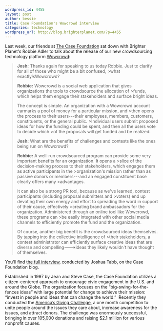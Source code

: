 ```yaml
--- 
wordpress_id: 4455
layout: post
author: bessie
title: Case Foundation's Wowcrowd interview
categories: technology
wordpress_url: http://blog.brighterplanet.com/?p=4455
---
```

Last week, our friends at <a href="http://www.casefoundation.org/about/our-story">The Case Foundation</a> sat down with Brighter Planet's Robbie Adler to talk about the release of our new crowdsourcing technology platform <a href="http://wowcrowd.com/">Wowcrowd</a>:


>**Josh:** Thanks again for speaking to us today Robbie. Just to clarify for all of those who might be a bit confused, >what exactly<em>is</em>Wowcrowd?
>
>
>**Robbie:** Wowcrowd is a social web application that gives organizations the tools to crowdsource the allocation of >funds, which helps them engage their stakeholders and surface bright ideas.
>
>The concept is simple. An organization with a Wowcrowd account earmarks a  pool of money for a particular mission, and >then opens the process to  their users---their employees, members, customers, constituents, or the  general public. >Individual users submit proposed ideas for how the  funding could be spent, and then all the users vote to decide which >of  the proposals will get funded and be realized.
>
>**Josh:** What are the benefits of challenges and contests like  the ones being run on Wowcrowd?
>
>**Robbie:** A well-run crowdsourced program can provide  some very important benefits for an organization. It opens a >slice of  the decision-making process to their stakeholders, which engages them as  active participants in the >organization's mission rather than as  passive donors or members---and an engaged constituent base clearly  offers many >advantages.
>
>It can also be a strong PR tool, because as we've learned, contest  participants (including proposal submitters and >voters) end up devoting  their own energy and effort to spreading the word in support of their  cause, effectively >creating brand ambassadors for the organization.  Administered through an online tool like Wowcrowd, these programs can >be  easily integrated with other social media channels to efficiently  promote the fund and the organization.
>
>Of course, another big benefit is the crowdsourced ideas themselves. By tapping into the collective intelligence of >their stakeholders, a  contest administrator can efficiently surface creative ideas that are  diverse and compelling--->ideas they likely wouldn't have thought of  themselves.

You'll find <a href="http://www.casefoundation.org/blog/citizen-centered-solutions-wowcrowd-lets-every-organization-run-their-own-online-challenge">the  full interview</a>, conducted by Joshua Tabb, on the Case Foundation  blog.

Established in 1997 by Jean and Steve Case, the Case Foundation utilizes a citizen-centered approach to encourage civic engagement in the U.S. and around the Globe. The organization focuses on the “big-swing-for-the-fences ideas” with large potential for change to achieve their mission: “invest in people and ideas that can change the world.”  Recently they conducted the [America’s Giving Challenge](http://www.casefoundation.org/projects/giving-challenge), a one month competition to unite people around the issues they care about, increase awareness for the issues, and attract donors. The challenge was enormously successful, bringing in over 105,000 donations and raising $2.1 million for various nonprofit causes.
